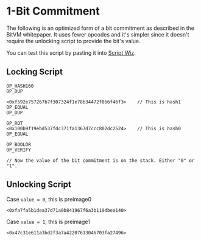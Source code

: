 # 1-Bit Commitment 
The following is an optimized form of a bit commitment as described in the BitVM whitepaper. It uses fewer opcodes and it's simpler since it doesn't require the unlocking script to provide the bit's value. 

You can test this script by pasting it into [Script Wiz](https://ide.scriptwiz.app).

## Locking Script 
```
OP_HASH160
OP_DUP

<0xf592e757267b7f307324f1e78b34472f8b6f46f3>    // This is hash1
OP_EQUAL
OP_DUP

OP_ROT
<0x100b9f19ebd537fdc371fa1367d7ccc802dc2524>    // This is hash0
OP_EQUAL

OP_BOOLOR
OP_VERIFY

// Now the value of the bit commitment is on the stack. Either "0" or "1".
```

## Unlocking Script 

Case `value = 0`, this is preimage0
```
<0xfa7fa5b1dea37d71a0b841967f6a3b119dbea140>
```
Case `value = 1`, this is preimage1
```
<0x47c31e611a3bd2f3a7a42207613046703fa27496>
```
